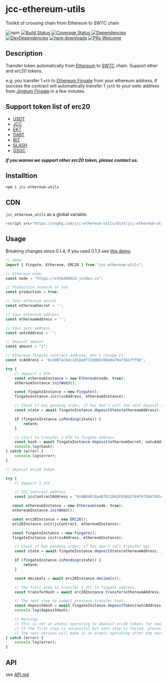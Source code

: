# jcc-ethereum-utils

Toolkit of crossing chain from Ethereum to SWTC chain

![npm](https://img.shields.io/npm/v/jcc-ethereum-utils.svg)
[![Build Status](https://travis-ci.com/JCCDex/jcc-ethereum-utils.svg?branch=master)](https://travis-ci.com/JCCDex/jcc-ethereum-utils)
[![Coverage Status](https://coveralls.io/repos/github/JCCDex/jcc-ethereum-utils/badge.svg?branch=master)](https://coveralls.io/github/JCCDex/jcc-ethereum-utils?branch=master)
[![Dependencies](https://img.shields.io/david/JCCDex/jcc-ethereum-utils.svg?style=flat-square)](https://david-dm.org/JCCDex/jcc-ethereum-utils)
[![DevDependencies](https://img.shields.io/david/dev/JCCDex/jcc-ethereum-utils.svg?style=flat-square)](https://david-dm.org/JCCDex/jcc-ethereum-utils?type=dev)
[![npm downloads](https://img.shields.io/npm/dm/jcc-ethereum-utils.svg)](http://npm-stat.com/charts.html?package=jcc-ethereum-utils)
[![PRs Welcome](https://img.shields.io/badge/PRs-welcome-brightgreen.svg?style=flat-square)](http://makeapullrequest.com)

## Description

Transfer token automatically from [Ethereum](https://www.ethereum.org/) to [SWTC](http://swtc.top/index.html#/) chain. Support ether and erc20 tokens.

e.g. you transfer 1 `eth` to [Ethereum Fingate](https://etherscan.io/address/0x3907acb4c1818adf72d965c08e0a79af16e7ffb8) from your ethereum address, If success the contract will automatically transfer 1 `jeth` to your swtc address from [Jingtum Fingate](https://swtcscan.jccdex.cn/#/wallet/?wallet=jsk45ksJZUB7durZrLt5e86Eu2gtiXNRN4) in a few minutes.

## Support token list of erc20

* [USDT](https://etherscan.io/address/0xdAC17F958D2ee523a2206206994597C13D831ec7)
* [JCC](https://etherscan.io/address/0x9BD4810a407812042F938d2f69f673843301cfa6)
* [EKT](https://etherscan.io/address/0xBAb165dF9455AA0F2AeD1f2565520B91DDadB4c8)
* [DABT](https://etherscan.io/address/0x1C6890825880566dd6Ad88147E0a6acE7930b7c0)
* [BIZ](https://etherscan.io/address/0x399f9A95305114efAcB91d1d6C02CBe234dD36aF)
* [SLASH](https://etherscan.io/address/0xE222e2e3517f5AF5e3abc667adF14320C848D6dA)
* [GSGC](https://etherscan.io/address/0x0ec2a5ec6a976d6d4c101fb647595c9d8d21779e)

***If you wanna we support other erc20 token, please contact us.***

## Installtion

```shell
npm i jcc-ethereum-utils
```

## CDN

`jcc_ethereum_utils` as a global variable.

```javascript
<script src="https://unpkg.com/jcc-ethereum-utils/dist/jcc-ethereum-utils.min.js"></script>
```

## Usage

Breaking changes since 0.1.4, if you used 0.1.3 see [this demo](https://github.com/JCCDex/jcc-ethereum-utils/blob/master/docs/demo_below_0.1.4.md).

```javascript
// demo
import { Fingate, Ethereum, ERC20 } from "jcc-ethereum-utils";

// Ethereum node
const node = "https://eth626892d.jccdex.cn";

// Production network or not
const production = true;

// Your ethereum secret
const ethereumSecret = '';

// Your ethereum address
const ethereumAddress = '';

// Your swtc address
const swtcAddress = '';

// Deposit amount
const amount = "1";

// Ethereum fingate contract address, don't change it.
const scAddress = '0x3907acb4c1818adf72d965c08e0a79af16e7ffb8';

try {
    // deposit 1 ETH
    const ethereumInstance = new Ethereum(node, true);
    ethereumInstance.initWeb3();

    const fingateInstance = new Fingate();
    fingateInstance.init(scAddress, ethereumInstance);

    // Check if has pending order, if has don't call the next deposit api
    const state = await fingateInstance.depositState(ethereumAddress);

    if (fingateInstance.isPending(state)) {
        return;
    }

    // start to transfer 1 ETH to fingate address
    const hash = await fingateInstance.deposit(ethereumSecret, swtcAddress, amount);
    console.log(hash);
} catch (error) {
    console.log(error);
}

// deposit erc20 token

try {
    // deposit 1 JCC

    // JCC contract address
    const jccContractAddress = "0x9BD4810a407812042F938d2f69f673843301cfa6";

   const ethereumInstance = new Ethereum(node, true);
   ethereumInstance.initWeb3();

   const erc20Instance = new ERC20();
   erc20Instance.init(jcContract, ethereumInstance);

   const fingateInstance = new Fingate();
   fingateInstance.init(scAddress, ethereumInstance);

    // Check if has pending order, if has don't call transfer api
    const state = await fingateInstance.depositState(ethereumAddress, jccContractAddress);

    if (fingateInstance.isPending(state)) {
        return;
    }

    const decimals = await erc20Instance.decimals();

    // The first step to transfer 1 JCC to fingate address.
    const transferHash = await erc20Instance.transfer(ethereumAddress, scAddress, amount);

    // The next step to submit previous transfer hash.
    const depositHash = await fingateInstance.depositToken(swtcAddress, jccContractAddress, decimals, amount, transferHash, ethereumSecret);
    console.log(depositHash);

    // Warning:
    // This is not an atomic operating to deposit erc20 tokens for now,
    // If the first step is successful but next step is failed, please contact us.
    // The next version will make it an atomic operating after the next version of solidity contract upgrade.
} catch (error) {
    console.log(error);
}
```

## API

see [API.md](https://github.com/JCCDex/jcc-ethereum-utils/blob/master/docs/API.md)

